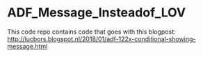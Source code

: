 # ADF_Message_Insteadof_LOV
This code repo contains code that goes with this blogpost: http://lucbors.blogspot.nl/2018/01/adf-122x-conditional-showing-message.html

